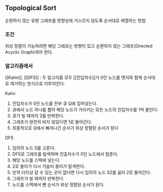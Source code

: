 ## Topological Sort

순환하지 않는 유향 그래프를 방향성에 거스르지 않도록 순서대로 배열하는 방법

### 조건

위상 정렬이 가능하려면 해당 그래프는 방향이 있고 순환하지 않는 그래프(Directed Acyclic Graph)여야 한다.

### 알고리즘에서

[[Kahn]], [[DFS]] : 두 알고리즘 모두 [[진입차수]]가 0인 노드를 엣지와 함께 순서대로 제거하는 방식으로 이루어진다. 

Kahn 
1. 진입차수가 0인 노드를 전부 큐 Q에 집어넣는다.
2. 큐에서 노드 하나를 뽑아 해당 노드가 가리키는 모든 노드의 진입차수를 1씩 줄인다.
3. 큐가 빌 때까지 2를 반복한다.
4. 그래프가 완전히 비지 않았다면 1로 돌아간다.
5. 최종적으로 Q에서 빠져나간 순서가 위상 정렬된 순서가 된다

DFS
1. 임의의 노드 S를 고른다.
2. DFS로 그래프를 탐색하며 진출차수가 0인 노드에서 멈춘다.
3. 해당 노드를 스택에 넣는다.
4. 2로 돌아가 다시 거슬러 올라가 탐색한다.
5. 만약 더이상 갈 수 있는 곳이 없다면 다시 임의의 노드 S2를 골라 2로 돌아간다.
6. 그래프가 빌 때까지 반복한다.
7. 노드를 스택에서 뺀 순서가 위상 정렬된 순서가 된다.